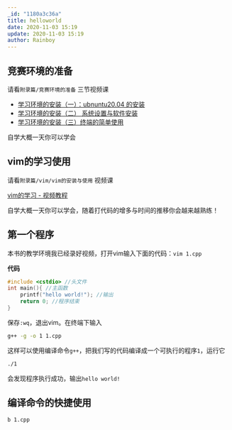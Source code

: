 ```yaml
---
_id: "1180a3c36a"
title: helloworld
date: 2020-11-03 15:19
update: 2020-11-03 15:19
author: Rainboy
---
```


## 竞赛环境的准备

请看`附录篇/竞赛环境的准备` 三节视频课

- [学习环境的安装（一）：ubnuntu20.04 的安装](https://www.bilibili.com/video/BV1sV411y7NK)
- [学习环境的安装（二） 系统设置与软件安装](https://www.bilibili.com/video/BV1KT4y1F7Y3)
- [学习环境的安装（三）终端的简单使用](https://www.bilibili.com/video/BV1rv411671f)

自学大概一天你可以学会

## vim的学习使用

请看`附录篇/vim/vim的安装与使用` 视频课

[vim的学习 - 视频教程](https://www.bilibili.com/video/BV1Gy4y1r7s5)

自学大概一天你可以学会，随着打代码的增多与时间的推移你会越来越熟练！

## 第一个程序

本书的教学环境我已经录好视频，打开vim输入下面的代码：`vim 1.cpp`

**代码**

```c
#include <cstdio> //头文件
int main(){ //主函数
    printf("hello world!"); //输出
    return 0; //程序结束
}
```

保存`:wq`，退出vim。在终端下输入

```bash
g++ -g -o 1 1.cpp
```

这样可以使用编译命令`g++`，把我们写的代码编译成一个可执行的程序`1`，运行它

```bash
./1
```

会发现程序执行成功，输出`hello world!`

## 编译命令的快捷使用

```b
b 1.cpp
```
